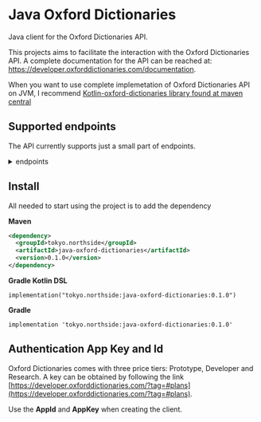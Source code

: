 # Java Oxford Dictionaries

Java client for the Oxford Dictionaries API.

This projects aims to facilitate the interaction with the Oxford Dictionaries API.
A complete documentation for the API can be reached at:
https://developer.oxforddictionaries.com/documentation.

When you want to use complete implemetation of Oxford Dictionaries API on JVM,
 I recommend [Kotlin-oxford-dictionaries library found at maven central](https://search.maven.org/artifact/com.github.sparkmuse/kotlin-oxford-dictionaries)

## Supported endpoints

The API currently supports just a small part of endpoints.
<details>
<summary>endpoints</summary>
<p>

| Api                                                                              	| Supported? 	|
|----------------------------------------------------------------------------------	|:----------:	|
| /api/v2/entries/{source_lang}/{word_id}:                                         	|      ✅     	|
| /api/v2/lemmas/{source_lang}/{word_id}:                                          	|           	|
| /api/v2/translations/{source_lang_translate}/{target_lang_translate}/{word_id}:  	|      ✅     	|
| /api/v2/thesaurus/{lang}/{word_id}:                                              	|           	|
| /api/v2/sentences/{source_lang}/{word_id}:                                       	|           	|
| /api/v2/words/{source_lang}:                                                     	|           	|
| /api/v2/inflections/{source_lang}/{word_id}:                                    	|           	|
| __Search__                                                                      	|            	|
| /api/v2/search/translations/{source_lang_search}/{target_lang_search}:           	|           	|
| /api/v2/search/{source_lang}:                                                    	|           	|
| /api/v2/search/thesaurus/{source_lang}                                           	|           	|
| __Utility__                                                                      	|            	|
| /api/v2/domains/{source_lang}:                                                   	|           	|
| /api/v2/domains/{source_lang_domains}/{target_lang_domains}:                     	|           	|
| /api/v2/fields:                                                                  	|           	|
| /api/v2/fields/{endpoint}:                                                       	|           	|
| /api/v2/filters:                                                                 	|           	|
| /api/v2/filters/{endpoint}:                                                      	|           	|
| /api/v2/grammaticalFeatures/{source_lang}:                                       	|           	|
| /api/v2/grammaticalFeatures/{source_lang_grammatical}/{target_lang_grammatical}: 	|           	|
| /api/v2/languages:                                                               	|           	|
| /api/v2/lexicalCategories/{source_lang}:                                         	|           	|
| /api/v2/lexicalCategories/{source_lang_lexical}/{target_lang_lexical}:           	|           	|
| /api/v2/registers/{source_lang}:                                                 	|           	|
| /api/v2/registers/{source_lang_registers}/{target_lang_registers}:               	|           	|

</p>
</details>

## Install

All needed to start using the project is to add the dependency

**Maven**
```xml
<dependency>
  <groupId>tokyo.northside</groupId>
  <artifactId>java-oxford-dictionaries</artifactId>
  <version>0.1.0</version>
</dependency>
```

**Gradle Kotlin DSL**
```shell script
implementation("tokyo.northside:java-oxford-dictionaries:0.1.0")
```

**Gradle**
```shell script
implementation 'tokyo.northside:java-oxford-dictionaries:0.1.0'
```

## Authentication App Key and Id

Oxford Dictionaries comes with three price tiers: Prototype, Developer and Research. A key can be obtained by following
the link [https://developer.oxforddictionaries.com/?tag=#plans](https://developer.oxforddictionaries.com/?tag=#plans).

Use the **AppId** and **AppKey**  when creating the client.
